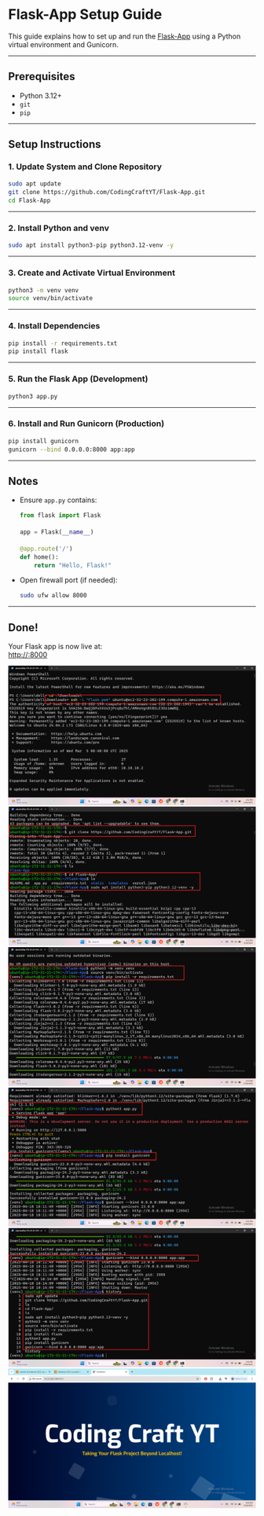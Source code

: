 
# Flask-App Setup Guide

This guide explains how to set up and run the [Flask-App](https://github.com/CodingCraftYT/Flask-App.git) using a Python virtual environment and Gunicorn.

---

## Prerequisites

- Python 3.12+
- `git`
- `pip`

---

## Setup Instructions

### 1. Update System and Clone Repository

```bash
sudo apt update
git clone https://github.com/CodingCraftYT/Flask-App.git
cd Flask-App
```

---

### 2. Install Python and venv

```bash
sudo apt install python3-pip python3.12-venv -y
```

---

### 3. Create and Activate Virtual Environment

```bash
python3 -m venv venv
source venv/bin/activate
```

---

### 4. Install Dependencies

```bash
pip install -r requirements.txt
pip install flask
```

---

### 5. Run the Flask App (Development)

```bash
python3 app.py
```

---

### 6. Install and Run Gunicorn (Production)

```bash
pip install gunicorn
gunicorn --bind 0.0.0.0:8000 app:app
```

---

## Notes

- Ensure `app.py` contains:  
  ```python
  from flask import Flask

  app = Flask(__name__)

  @app.route('/')
  def home():
      return "Hello, Flask!"
  ```

- Open firewall port (if needed):  
  ```bash
  sudo ufw allow 8000
  ```

---

## Done!

Your Flask app is now live at:  
[http://<your-server-ip>:8000](http://<your-server-ip>:8000)


![](./Image/python1.png)
![](./Image/python2.png)
![](./Image/python3.png)
![](./Image/python4.png)
![](./Image/python5.png)
![](./Image/python6.png)
